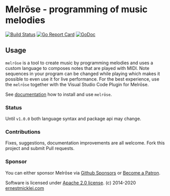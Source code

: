 # Melrōse - programming of music melodies

[![Build Status](https://travis-ci.org/emicklei/melrose.png)](https://travis-ci.org/emicklei/melrose)
[![Go Report Card](https://goreportcard.com/badge/github.com/emicklei/melrose)](https://goreportcard.com/report/github.com/emicklei/melrose)
[![GoDoc](https://godoc.org/github.com/emicklei/melrose?status.svg)](https://pkg.go.dev/github.com/emicklei/melrose?tab=doc)


## Usage

`melrōse` is a tool to create music by programming melodies and uses a custom language to composes notes that are played with MIDI.
Note sequences in your program can be changed while playing which makes it possible to even use it for live performance.
For the best experience, use the `melrōse` together with the Visual Studio Code Plugin for Melrōse.

See [documentation](https://emicklei.github.io/melrose/) how to install and use `melrōse`.

### Status

Until `v1.0.0` both language syntax and package api may change.


### Contributions

Fixes, suggestions, documentation improvements are all welcome. Fork this project and submit Pull requests.

### Sponsor

You can either sponsor Melrōse via [Github Sponsors](https://github.com/sponsors/emicklei) or [Become a Patron](https://www.patreon.com/emicklei_melrose).

Software is licensed under [Apache 2.0 license](LICENSE).
(c) 2014-2020 [ernestmicklei.com](http://ernestmicklei.com)
